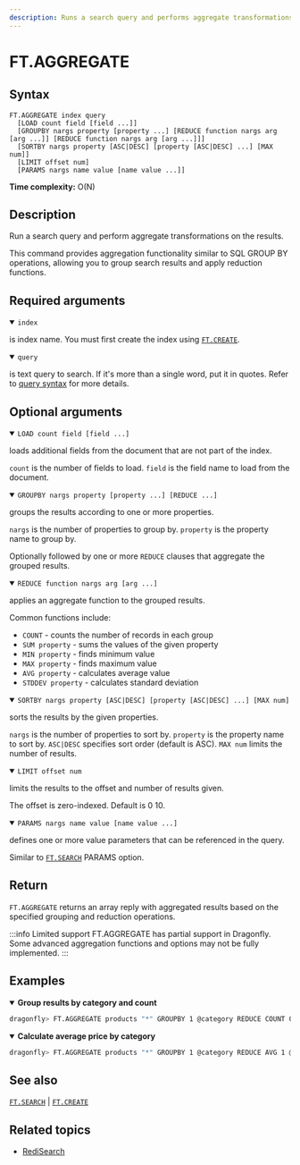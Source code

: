 ```yaml
---
description: Runs a search query and performs aggregate transformations
---
```


# FT.AGGREGATE

## Syntax

    FT.AGGREGATE index query
      [LOAD count field [field ...]]
      [GROUPBY nargs property [property ...] [REDUCE function nargs arg [arg ...]] [REDUCE function nargs arg [arg ...]]]
      [SORTBY nargs property [ASC|DESC] [property [ASC|DESC] ...] [MAX num]]
      [LIMIT offset num]
      [PARAMS nargs name value [name value ...]]

**Time complexity:** O(N)

## Description

Run a search query and perform aggregate transformations on the results.

This command provides aggregation functionality similar to SQL GROUP BY operations, allowing you to group search results and apply reduction functions.

## Required arguments

<details open>
<summary><code>index</code></summary>

is index name. You must first create the index using [`FT.CREATE`](./ft.create.md).
</details>

<details open>
<summary><code>query</code></summary>

is text query to search. If it's more than a single word, put it in quotes.
Refer to [query syntax](https://redis.io/docs/latest/operate/oss_and_stack/stack-with-enterprise/search/) for more details.
</details>

## Optional arguments

<details open>
<summary><code>LOAD count field [field ...]</code></summary>

loads additional fields from the document that are not part of the index.

`count` is the number of fields to load.
`field` is the field name to load from the document.
</details>

<details open>
<summary><code>GROUPBY nargs property [property ...] [REDUCE ...]</code></summary>

groups the results according to one or more properties.

`nargs` is the number of properties to group by.
`property` is the property name to group by.

Optionally followed by one or more `REDUCE` clauses that aggregate the grouped results.
</details>

<details open>
<summary><code>REDUCE function nargs arg [arg ...]</code></summary>

applies an aggregate function to the grouped results.

Common functions include:
- `COUNT` - counts the number of records in each group
- `SUM property` - sums the values of the given property
- `MIN property` - finds minimum value
- `MAX property` - finds maximum value
- `AVG property` - calculates average value
- `STDDEV property` - calculates standard deviation
</details>

<details open>
<summary><code>SORTBY nargs property [ASC|DESC] [property [ASC|DESC] ...] [MAX num]</code></summary>

sorts the results by the given properties.

`nargs` is the number of properties to sort by.
`property` is the property name to sort by.
`ASC|DESC` specifies sort order (default is ASC).
`MAX num` limits the number of results.
</details>

<details open>
<summary><code>LIMIT offset num</code></summary>

limits the results to the offset and number of results given.

The offset is zero-indexed. Default is 0 10.
</details>

<details open>
<summary><code>PARAMS nargs name value [name value ...]</code></summary>

defines one or more value parameters that can be referenced in the query.

Similar to [`FT.SEARCH`](./ft.search.md) PARAMS option.
</details>

## Return

`FT.AGGREGATE` returns an array reply with aggregated results based on the specified grouping and reduction operations.

:::info Limited support
FT.AGGREGATE has partial support in Dragonfly. Some advanced aggregation functions and options may not be fully implemented.
:::

## Examples

<details open>
<summary><b>Group results by category and count</b></summary>

```bash
dragonfly> FT.AGGREGATE products "*" GROUPBY 1 @category REDUCE COUNT 0 AS count
```
</details>

<details open>
<summary><b>Calculate average price by category</b></summary>

```bash
dragonfly> FT.AGGREGATE products "*" GROUPBY 1 @category REDUCE AVG 1 @price AS avg_price
```
</details>

## See also

[`FT.SEARCH`](./ft.search.md) | [`FT.CREATE`](./ft.create.md)

## Related topics

- [RediSearch](https://redis.io/docs/latest/operate/oss_and_stack/stack-with-enterprise/search/)
